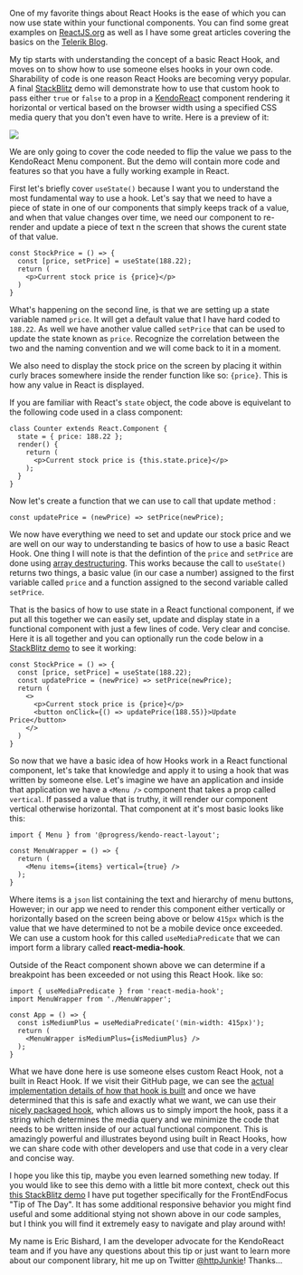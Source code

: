 One of my favorite things about React Hooks is the ease of which you can now use state within your functional components. You can find some great examples on [ReactJS.org](https://reactjs.org/docs/hooks-intro.html) as well as I have some great articles covering the basics on the [Telerik Blog](https://www.telerik.com/blogs/author/eric-bishard).

My tip starts with understanding the concept of a basic React Hook, and moves on to show how to use someone elses hooks in your own code. Sharability of code is one reason React Hooks are becoming veryy popular. A final [StackBlitz](https://stackblitz.com) demo will demonstrate how to use that custom hook to pass either `true` or `false` to a prop in a [KendoReact]() component rendering it horizontal or vertical based on the browser width using a specified CSS media query that you don't even have to write. Here is a preview of it:

![](https://i.imgur.com/etEIlNo.gif)

We are only going to cover the code needed to flip the value we pass to the KendoReact Menu component. But the demo will contain more code and features so that you have a fully working example in React.

First let's briefly cover `useState()` because I want you to understand the most fundamental way to use a hook. Let's say that we need to have a piece of state in one of our components that simply keeps track of a value, and when that value changes over time, we need our component to re-render and update a piece of text n the screen that shows the curent state of that value.

```
const StockPrice = () => {
  const [price, setPrice] = useState(188.22);
  return (
    <p>Current stock price is {price}</p>
  )
}
```

What's happening on the second line, is that we are setting up a state variable named `price`. It will get a default value that I have hard coded to `188.22`. As well we have another value called `setPrice` that can be used to update the state known as `price`. Recognize the correlation between the two and the naming convention and we will come back to it in a moment.

We also need to display the stock price on the screen by placing it within curly braces somewhere inside the render function like so: `{price}`. This is how any value in React is displayed.

If you are familiar with React's `state` object, the code above is equivelant to the following code used in a class component:

```
class Counter extends React.Component {
  state = { price: 188.22 };
  render() {
    return (
      <p>Current stock price is {this.state.price}</p>
    );
  }
}
```

Now let's create a function that we can use to call that update method :

```
const updatePrice = (newPrice) => setPrice(newPrice);
```

We now have everything we need to set and update our stock price and we are well on our way to understanding te basics of how to use a basic React Hook. One thing I will note is that the defintion of the `price` and `setPrice` are done using [array destructuring](https://developer.mozilla.org/en-US/docs/Web/JavaScript/Reference/Operators/Destructuring_assignment). This works because the call to `useState()` returns two things, a basic value (in our case a number) assigned to the first variable called `price` and a function assigned to the second variable called `setPrice`.

That is the basics of how to use state in a React functional component, if we put all this together we can easily set, update and display state in a functional component with just a few lines of code. Very clear and concise. Here it is all together and you can optionally run the code below in a [StackBlitz demo](https://stackblitz.com/edit/react-tip-price-hook?file=StockPrice.js) to see it working:

```
const StockPrice = () => {
  const [price, setPrice] = useState(188.22);
  const updatePrice = (newPrice) => setPrice(newPrice);
  return (
    <>
      <p>Current stock price is {price}</p>
      <button onClick={() => updatePrice(188.55)}>Update Price</button>
    </>
  )
}
```

So now that we have a basic idea of how Hooks work in a React functional component, let's take that knowledge and apply it to using a hook that was written by someone else. Let's imagine we have an application and inside that application we have a `<Menu />` component that takes a prop called `vertical`. If passed a value that is truthy, it will render our component vertical otherwise horizontal. That component at it's most basic looks like this:

```
import { Menu } from '@progress/kendo-react-layout';

const MenuWrapper = () => {
  return (
    <Menu items={items} vertical={true} />
  );
}
```

Where items is a `json` list containing the text and hierarchy of menu buttons, However; in our app we need to render this component either vertically or horizontally based on the screen being above or below `415px` which is the value that we have determined to not be a mobile device once exceeded. We can use a custom hook for this called `useMediaPredicate` that we can import form a library called **react-media-hook**.

Outside of the React component shown above we can determine if a breakpoint has been exceeded or not using this React Hook. like so:

```
import { useMediaPredicate } from 'react-media-hook';
import MenuWrapper from './MenuWrapper';

const App = () => {
  const isMediumPlus = useMediaPredicate('(min-width: 415px)');
  return (
    <MenuWrapper isMediumPlus={isMediumPlus} />
  );
}
```

What we have done here is use someone elses custom React Hook, not a built in React Hook. If we visit their GitHub page, we can see the [actual implementation details of how that hook is built](https://github.com/streamich/use-media/blob/master/src/index.ts) and once we have determined that this is safe and exactly what we want, we can use their [nicely packaged hook](https://github.com/streamich/react-use-media), which allows us to simply import the hook, pass it a string which determines the media query and we minimize the code that needs to be written inside of our actual functional component. This is amazingly powerful and illustrates beyond using built in React Hooks, how we can share code with other developers and use that code in a very clear and concise way.

I hope you like this tip, maybe you even learned something new today. If you would like to see this demo with a little bit more context, check out this [this StackBlitz demo](https://stackblitz.com/edit/react-layout-hello-world-4-z8t9sk?file=app/main.js) I have put together specifically for the FrontEndFocus "Tip of The Day". It has some additional responsive behavior you might find useful and some additional stying not shown above in our code samples, but I think you will find it extremely easy to navigate and play around with!

My name is Eric Bishard, I am the developer advocate for the KendoReact team and if you have any questions about this tip or just want to learn more about our component library, hit me up on Twitter [@httpJunkie](https://twitter.com/httpJunkie)! Thanks...